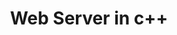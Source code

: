 ---
title: "Web Server in c++"
order: 1
excerpt: "In progress"
hidden: false
header:
  teaser: "/assets/images/webserv.jpg"
---